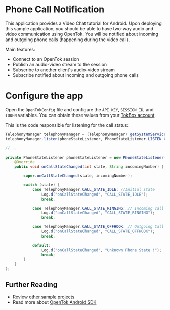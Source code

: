 # Phone Call Notification

This application provides a Video Chat tutorial for Android. Upon deploying this sample application, you should be
able to have two-way audio and video communication using OpenTok. You will be notified about incoming and outgoing
phone calls (happening during the video call).

Main features:
* Connect to an OpenTok session
* Publish an audio-video stream to the session
* Subscribe to another client's audio-video stream
* Subscribe notified about incoming and outgoing phone calls

# Configure the app 
Open the `OpenTokConfig` file and configure the `API_KEY`, `SESSION_ID`, and `TOKEN` variables. You can obtain these values from your [TokBox account](https://tokbox.com/account/#/).

This is the code responsible for listening for the call status:

```java
TelephonyManager telephonyManager = (TelephonyManager) getSystemService(Context.TELEPHONY_SERVICE);
telephonyManager.listen(phoneStateListener, PhoneStateListener.LISTEN_CALL_STATE);

//...

private PhoneStateListener phoneStateListener = new PhoneStateListener() {
    @Override
    public void onCallStateChanged(int state, String incomingNumber) {

        super.onCallStateChanged(state, incomingNumber);

        switch (state) {
            case TelephonyManager.CALL_STATE_IDLE: //Initial state
                Log.d("onCallStateChanged", "CALL_STATE_IDLE");
                break;

            case TelephonyManager.CALL_STATE_RINGING: // Incoming call Ringing
                Log.d("onCallStateChanged", "CALL_STATE_RINGING");
                break;

            case TelephonyManager.CALL_STATE_OFFHOOK: // Outgoing Call | Accepted incoming call
                Log.d("onCallStateChanged", "CALL_STATE_OFFHOOK");
                break;

            default:
                Log.d("onCallStateChanged", "Unknown Phone State !");
                break;
        }
    }
};
```

## Further Reading

* Review [other sample projects](../)
* Read more about [OpenTok Android SDK](https://tokbox.com/developer/sdks/android/)
